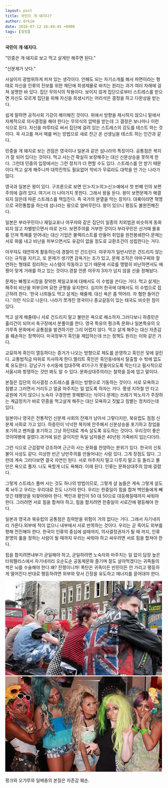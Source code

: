 ```yaml
---
layout: post
title: 국민이 개·돼지다?
author: drkim
date: 2016-07-12 16:49:45 +0900
tags: [컬럼]
---
```

**국민이 개·돼지다.** 

  


“민중은 개·돼지로 보고 먹고 살게만 해주면 된다.”

“신분제가 낫다.” 

  


사실이지 광범위하게 퍼져 있는 생각이다. 안해도 되는 자기소개를 해서 파면이라는 형태로 자신을 인류의 진보를 위한 제단에 희생제물로 바치는 원리는 과거 여러 차례에 걸쳐 설명한 바 있다. 집단 무의식의 작용이다. 보이지 않게 집단으로부터 스트레스를 받으면 자신도 모르게 집단을 위해 자신을 희생시키는 어리석은 결정을 하고 다윈상을 받는다.

  


쉽게 말하면 공직사회 기강이 해이해진 것이다. 위에서 방향을 제시하지 않으니 밑에서 자체적으로 의사결정을 해야 한다는 무의식의 압박을 받는데 그 결정은 보나마나 이런 식으로 된다. 자신을 마루타로 써서 집단에 걸려 있는 스트레스의 강도를 테스트 하는 것이다. 꼭 사고를 쳐서 매를 버는 방법으로 새로 전근 온 선생님을 테스트 하는 인간과 같다. 

  


민중을 개 돼지로 보는 관점은 영국이나 일본과 같은 섬나라의 특징이다. 공통점은 복지가 잘 되어 있다는 것이다. 먹고 사는건 확실히 보장해주는 대신 신분상승을 못하게 한다. 그런데 민중의 입장에서는 그런 정치가 더 편할 수도 있다. 스트레스를 안 받기 때문이다.먹고 살게 해주니까 대학진학도 필요없어 학비가 무료라도 대학을 안 가는 나라가 많다.

  


영국과 일본은 왕이 있다. 구조론으로 보면 인≫지≫의≫신≫예에서 첫 번째 인의 보편주의에 걸려 있다. 여기서 더 나아가지 못한다. 그래서 왕을 둔다. 왕이 보편문제가 해결되지 않은데 따른 스트레스를 책임진다. 즉 국가의 분열을 막는 장치다. 대륙이라면 혁명으로 국민통합을 하는데 섬나라는 왕으로 얼버무린다. 왕이 있으니 평등도 불완전해진다.

  


일본은 부라꾸민이나 재일교포나 야꾸쟈와 같은 집단이 일종의 치외법권 비슷하게 동화되지 않고 차별받으면서 따로 논다. 보편주의를 거부한 것이다.부라꾸민은 선거때 몰표를 던져 특혜를 얻어내는 대신 기업은 불랙리스트를 만들어 취업을 원천봉쇄한다.문제는 서로 화를 내고 비난을 퍼부으면서도 유감이 없을 정도로 교환조건이 성립한다는 거다.

  


야꾸쟈도 태연하게 활동하는데 경찰이 안 건드린다. 야꾸쟈가 일반시민은 건드리지 않는다는 규칙을 지키고, 또 문제가 생기면 감옥가는 조가 있고, 문제 조직은 야마구찌와 절연하는 형태로 정리하는 시스템이 작동하고 있기 때문에 서로를 맹렬히 비난하면서도 배짱이 맞게 거래를 하고 있는 것이다.경찰 언론 야꾸쟈 3자가 넘지 않을 선을 정해놨다.

  


문제는 빠찡꼬시장을 장악한 제일교포에 대해서도 이 수법을 쓴다는 거다. 먹고 살게는 해주되 비난을 퍼부으며 묘한 균형을 유지한다. 심지어 한국에 대해서도 이 수법으로 접근하려 한다. ‘한국 너희들도 먹고 살게는 해줄께. 대신 욕은 좀 먹어라. 자 혐한 들어간다.’ 이런 식으로 나온다. 나라가 쪼개진 영국이나 종교갈등이 있는 태국도 비슷한 점이 있다.

  


먹고 살게 해줄테니 서로 건드리지 말고 불만은 욕으로 해소하자.그러다보니 하층민은 훌리건이 되어서 축구장에서 분풀이를 한다. 영국 특유의 펑크족 문화나 일본특유의 오갸루족 문화에서 공통점을 발견하기란 그리 어렵지 않다. 먹고 살게 해주는 대신 자존감을 훼손하는 정책이다. 미국정부가 흑인을 제압하는데 쓰는 정책도 원리는 이와 같은 거다.

  


교묘하게 흑인이 열등하다는 증거가 나오는 방향으로 제도를 운영하고 흑인은 덫에 걸린다. 교통범칙금 따위로 치사하게 한다.엘리트 흑인은 흑인동네에서 탈출할 수 밖에 없도록 유도한다. 강남구가 수서동에 임대주택 41가구가 못들어오도록 막는다고 필사적으로 서울시와 항쟁하는 것만 봐도 알 수 있다. 문화상대주의라는 철학을 등에 업고 말이다.

  


본질은 집단의 의사결정 스트레스를 줄이는 방향으로 기동하는 것이다. 서로 모욕하고 침뱉고 그러면서 거리두고 얼굴 마주치는 일 없도록 하자는 거다. 평생 지하철 안 타고 공원에 가지 않으니 노숙자 구경한번 못해봤다는 식이다.문제는 쓰레기 박노자가 주장하는 계급정치가 바로 민중을 먹고살게 해주는 대신 모욕하고 짓밟고 침뱉는 정치라는데 있다.

  


일본이나 영국은 전통적인 신분제 사회의 잔재가 남아서 그렇다지만, 북유럽도 점점 신분제 사회로 가고 있다. 하층민이 넉넉한 복지에 안주해서 신분상승을 포기하고 창업을 포기하고 벤처를 포기하고 그냥 하던대로 계속 살도록 유도하는 것이다. 우리것이 좋은 것이여병에 걸렸다.과거에 읽은 글이지만 독일 남자들은 40년된 가죽바지 입는다더라.

  


그런 식으로 근검절약 강조하며 근근히 사는 문화를 찬양하는 분위기 있다. 한국의 신토불이 사상도 같다. 이상한 빈곤 낭만주의를 만들어내는 사람 있다. 그게 장점도 많다. 그런데 계속 그러다보면 결국 자연인 된다. 서로 마주치지 말고 다투지 말고 등 돌리고 불만은 욕으로 풀자. 나도 욕할게 너도 욕해라. 이래 된다. 인류는 문화상대주의 암에 걸렸다.

  


그렇게 스트레스 풀며 사는 것도 하나의 방법이므로, 그렇게 살 놈들은 계속 그렇게 살도록 놔두고 우리는 우리대로 진도 나가야 한다. 우리는 한중일이 힘을 합쳐 백인들에게 빼앗긴 태평양을 되찾아와야 한다. 백인과 황인이 50 대 50으로 대등해질때까지 싸워야 한다. 그러려면 서로 힘을 합쳐야 하고, 힘을 합치려면 한중일이 서로간에 평등해야 한다.

  


일본과 영국과 북유럽의 공통점은 침략받을 위험이 거의 없다는 거다. 그래서 자기네끼리 가른다.외부에 적이 없으니 내부에서 서로 반목하는 것이다. 우리는 곧 죽어도 외부를 향해 전진해야 한다. 한국이 인류의 중심에 설때까지, 의사결정권자가 될 때 까지, 인류문명의 룰을 정하는 사람이 될 때까지 우리는 싸워야 하고 싸우려면 서로 힘을 합쳐야 한다.

  


힙을 합치려면내부가 균일해야 하고, 균일하려면 노숙자와 마주치는 일 없이 담장 높은 타워팰리스에서 자기네끼리 오순도순 공동체문화 즐기며 잘도 살아먹겠다는 귀족들의 썩은 뇌를 수술해야 한다.왜? 전쟁이니까! 폭탄은 귀족이든 빈민이든 안 가리고 평등하게 떨어진다.반대로 평등하려면 외부와 맞서 긴장을 유도하고 에너지를 끌어대야 한다.

  


![](/files/attach/images/199/304/729/1375280946842.jpg)![](/files/attach/images/199/304/729/150810-ganguro-cafe-shibuya-tokyo-makeover-bar-black-diamond-makeup-9.jpg) 

  


펑크와 오갸루와 일베충의 본질은 자존감 훼손.